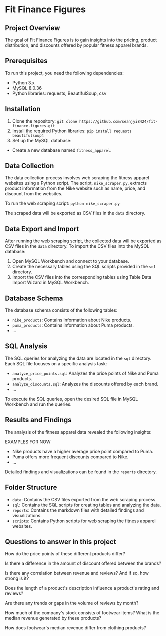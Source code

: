 # Fit Finance Figures

## Project Overview

The goal of Fit Finance Figures is to gain insights into the pricing, product distribution, and discounts offered by popular fitness apparel brands.

## Prerequisites

To run this project, you need the following dependencies:
- Python 3.x
- MySQL 8.0.36
- Python libraries: requests, BeautifulSoup, csv

## Installation

1. Clone the repository: 
  ``git clone https://github.com/seanjyi8424/fit-finance-figures.git``
2. Install the required Python libraries: 
  ``pip install requests beautifulsoup4``
3. Set up the MySQL database:
- Create a new database named `fitness_apparel`.

## Data Collection

The data collection process involves web scraping the fitness apparel websites using a Python script. The script, `nike_scraper.py`, extracts product information from the Nike website such as name, price, and discount from the websites.

To run the web scraping script: 
  ``python nike_scraper.py``

The scraped data will be exported as CSV files in the `data` directory.

## Data Export and Import

After running the web scraping script, the collected data will be exported as CSV files in the `data` directory. To import the CSV files into the MySQL database:

1. Open MySQL Workbench and connect to your database.
2. Create the necessary tables using the SQL scripts provided in the `sql` directory.
3. Import the CSV files into the corresponding tables using Table Data Import Wizard in MySQL Workbench.

## Database Schema

The database schema consists of the following tables:
- `nike_products`: Contains information about Nike products.
- `puma_products`: Contains information about Puma products.
- ...

## SQL Analysis

The SQL queries for analyzing the data are located in the `sql` directory. Each SQL file focuses on a specific analysis task:

- `analyze_price_points.sql`: Analyzes the price points of Nike and Puma products.
- `analyze_discounts.sql`: Analyzes the discounts offered by each brand.
- ...

To execute the SQL queries, open the desired SQL file in MySQL Workbench and run the queries.

## Results and Findings

The analysis of the fitness apparel data revealed the following insights:

EXAMPLES FOR NOW
- Nike products have a higher average price point compared to Puma.
- Puma offers more frequent discounts compared to Nike.
- ...

Detailed findings and visualizations can be found in the `reports` directory.

## Folder Structure

- `data`: Contains the CSV files exported from the web scraping process.
- `sql`: Contains the SQL scripts for creating tables and analyzing the data.
- `reports`: Contains the markdown files with detailed findings and visualizations.
- `scripts`: Contains Python scripts for web scraping the fitness apparel websites.

## Questions to answer in this project
How do the price points of these different products differ?

Is there a difference in the amount of discount offered between the brands?

Is there any correlation between revenue and reviews? And if so, how strong is it?

Does the length of a product's description influence a product's rating and reviews?

Are there any trends or gaps in the volume of reviews by month?

How much of the company's stock consists of footwear items? What is the median revenue generated by these products?

How does footwear's median revenue differ from clothing products?
